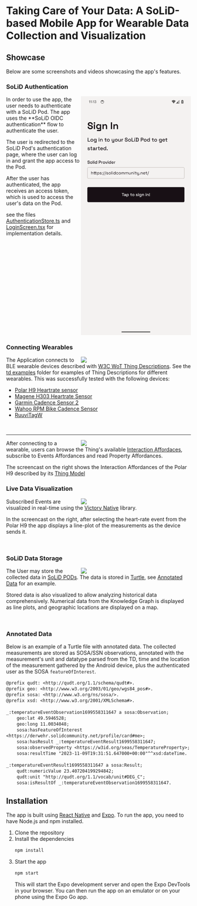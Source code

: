 # Taking Care of Your Data: A SoLiD-based Mobile App for Wearable Data Collection and Visualization

## Showcase
Below are some screenshots and videos showcasing the app's features.
### SoLiD Authentication

<img align="right" width="300" src="images/SolidAuthentication.png">
In order to use the app, the user needs to authenticate with a SoLiD Pod. The app uses the **SoLiD OIDC authentication** flow to authenticate the user.

The user is redirected to the SoLiD Pod's authentication page, where the user can log in and grant the app access to the Pod.

After the user has authenticated, the app receives an access token, which is used to access the user's data on the Pod.

see the files [AuthenticationStore.ts](app/models/AuthenticationStore.ts) and [LoginScreen.tsx](app/screens/LoginScreen.tsx) for implementation details.

<br clear="right"/>

### Connecting Wearables

<img align="right" width="300" src="https://github.com/derwehr/WearableSolid/assets/7078901/d03f3e0b-b723-458b-9b2a-c58a08713761">

The Application connects to BLE wearable devices described with [W3C WoT Thing Descriptions](https://www.w3.org/TR/wot-thing-description11/). See the [td examples](https://github.com/derwehr/WearableSolid/tree/master/td%20examples) folder for examples of Thing Descriptions for different wearables. This was successfully tested with the following devices:
 - [Polar H9 Heartrate sensor](https://www.polar.com/en/sensors/h9-heart-rate-sensor)
 - [Magene H303 Heartrate Sensor](https://www.magene.com/sensors/52-h303-heart-rate-monitor.html)
 - [Garmin Cadence Sensor 2](https://www.garmin.com/en-US/p/641212/)
 - [Wahoo RPM Bike Cadence Sensor](https://www.wahoofitness.com/devices/bike-sensors/wahoo-rpm-cadence-sensor)
 - [RuuviTagW](https://ruuvi.com/ruuvitag/)
    
<br clear="right"/>

---

<img align="right" width="300" src="https://github.com/derwehr/WearableSolid/assets/7078901/b1e77893-4706-4eca-80c0-e7830ab977c7">


After connecting to a wearable, users can browse the Thing's available [Interaction Affordaces](https://www.w3.org/TR/wot-thing-description11/#interaction-affordances), subscribe to Events Affordances and read Property Affordances.

The screencast on the right shows the Interaction Affordances of the Polar H9 described by its [Thing Model](https://github.com/derwehr/WearableSolid/blob/master/td%20examples/PolarH9.json)
<br clear="right"/>

### Live Data Visualization

<img align="right" width="300" src="https://github.com/derwehr/WearableSolid/assets/7078901/bb48375f-635d-4be6-93f3-c3ed84e05b52">

Subscribed Events are visualized in real-time using the [Victory Native](https://formidable.com/open-source/victory/docs/native/) library.

In the screencast on the right, after selecting the heart-rate event from the Polar H9 the app displays a line-plot of the measurements as the device sends it.

<br clear="right"/>

### SoLiD Data Storage

<img align="right" width="300" src="https://github.com/derwehr/WearableSolid/assets/7078901/c6a6ba36-6b01-47d3-87b6-a4d30cc4e2ec">

The User may store the collected data in [SoLiD PODs](https://solidproject.org/). The data is stored in [Turtle](https://www.w3.org/TR/turtle/), see [Annotated Data](#annotated-data) for an example.

Stored data is also visualized to allow analyzing historical data comprehensively. Numerical data from the Knowledge Graph is displayed as line plots, and geographic locations are displayed on a map.

<br clear="right"/>

### Annotated Data
Below is an example of a Turtle file with annotated data. The collected measurements are stored as SOSA/SSN observations, annotated with the measurement's unit and datatype parsed from the TD, time and the location of the measurement gathered by the Android device, plus the authenticated user as the SOSA `featureOfInterest`.
```turtle
@prefix qudt: <http://qudt.org/1.1/schema/qudt#>.
@prefix geo: <http://www.w3.org/2003/01/geo/wgs84_pos#>.
@prefix sosa: <http://www.w3.org/ns/sosa/>.
@prefix xsd: <http://www.w3.org/2001/XMLSchema#>.

_:temperatureEventObservation1699558311647 a sosa:Observation;
    geo:lat 49.5946528;
    geo:long 11.0034048;
    sosa:hasFeatureOfInterest <https://derwehr.solidcommunity.net/profile/card#me>;
    sosa:hasResult _:temperatureEventResult1699558311647;
    sosa:observedProperty <https://w3id.org/seas/TemperatureProperty>;
    sosa:resultTime "2023-11-09T19:31:51.647000+00:00"^^xsd:dateTime.

_:temperatureEventResult1699558311647 a sosa:Result;
    qudt:numericValue 23.407204199294842;
    qudt:unit "http://qudt.org/1.1/vocab/unit#DEG_C";
    sosa:isResultOf _:temperatureEventObservation1699558311647.
```

## Installation
The app is built using [React Native](https://reactnative.dev/) and [Expo](https://expo.io/). To run the app, you need to have Node.js and npm installed.

1. Clone the repository
2. Install the dependencies
    ```bash
    npm install
    ```
3. Start the app
    ```bash
    npm start
    ```
    This will start the Expo development server and open the Expo DevTools in your browser. You can then run the app on an emulator or on your phone using the Expo Go app.
